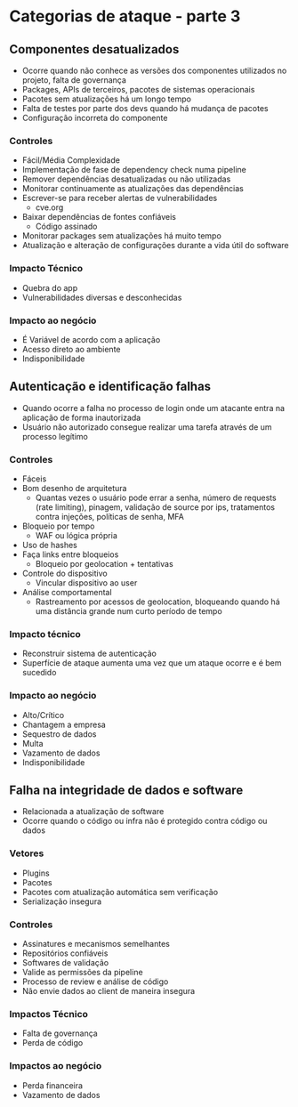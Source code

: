 # Categorias de ataque - parte 3

## Componentes desatualizados
- Ocorre quando não conhece as versões dos componentes utilizados no projeto, falta de governança
- Packages, APIs de terceiros, pacotes de sistemas operacionais
- Pacotes sem atualizações há um longo tempo
- Falta de testes por parte dos devs quando há mudança de pacotes
- Configuração incorreta do componente

### Controles
- Fácil/Média Complexidade
- Implementação de fase de dependency check numa pipeline
- Remover dependências desatualizadas ou não utilizadas
- Monitorar continuamente as atualizações das dependências
- Escrever-se para receber alertas de vulnerabilidades
    - cve.org
- Baixar dependências de fontes confiáveis
    - Código assinado
- Monitorar packages sem atualizações há muito tempo
- Atualização e alteração de configurações durante a vida útil do software

### Impacto Técnico
- Quebra do app
- Vulnerabilidades diversas e desconhecidas

### Impacto ao negócio
- É Variável de acordo com a aplicação
- Acesso direto ao ambiente
- Indisponibilidade

## Autenticação e identificação falhas
- Quando ocorre a falha no processo de login onde um atacante entra na aplicação de forma inautorizada
- Usuário não autorizado consegue realizar uma tarefa através de um processo legítimo

### Controles
- Fáceis
- Bom desenho de arquitetura
    - Quantas vezes o usuário pode errar a senha, número de requests (rate limiting), pinagem, validação de source por ips, tratamentos contra injeções, políticas de senha, MFA
- Bloqueio por tempo
    - WAF ou lógica própria
- Uso de hashes
- Faça links entre bloqueios
    - Bloqueio por geolocation + tentativas
- Controle do dispositivo
    - Vincular dispositivo ao user
- Análise comportamental
    - Rastreamento por acessos de geolocation, bloqueando quando há uma distância grande num curto período de tempo

### Impacto técnico
- Reconstruir sistema de autenticação
- Superfície de ataque aumenta uma vez que um ataque ocorre e é bem sucedido


### Impacto ao negócio
- Alto/Crítico
- Chantagem a empresa
- Sequestro de dados
- Multa
- Vazamento de dados
- Indisponibilidade

## Falha na integridade de dados e software
- Relacionada a atualização de software
- Ocorre quando o código ou infra não é protegido contra código ou dados

### Vetores
- Plugins
- Pacotes
- Pacotes com atualização automática sem verificação
- Serialização insegura

### Controles
- Assinatures e mecanismos semelhantes
- Repositórios confiáveis
- Softwares de validação
- Valide as permissões da pipeline
- Processo de review e análise de código
- Não envie dados ao client de maneira insegura

### Impactos Técnico
- Falta de governança
- Perda de código

### Impactos ao negócio
- Perda financeira
- Vazamento de dados